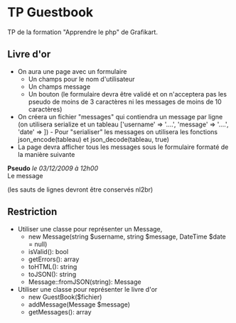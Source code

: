 # TP Guestbook

TP de la formation "Apprendre le php" de Grafikart.

## Livre d'or

- On aura une page avec un formulaire
  - Un champs pour le nom d'utilisateur
  - Un champs message
  - Un bouton
    (le formulaire devra être validé et on n'acceptera pas les pseudo de moins de 3 caractères ni les messages de moins de 10 caractères)
- On créera un fichier "messages" qui contiendra un message par ligne
  (on utilisera serialize et un tableau ['username' => '....', 'message' => '....', 'date' => ]) - Pour "serialiser" les messages on utilisera les fonctions json_encode(tableau) et json_decode(tableau, true)
- La page devra afficher tous les messages sous le formulaire formaté de la manière suivante
<p>
    <strong>Pseudo</strong> <em>le 03/12/2009 à 12h00</em><br>
    Le message
</p>
(les sauts de lignes devront être conservés nl2br)

## Restriction

- Utiliser une classe pour représenter un Message,
  - new Message(string $username, string $message, DateTime $date = null)
  - isValid(): bool
  - getErrors(): array
  - toHTML(): string
  - toJSON(): string
  - Message::fromJSON(string): Message
- Utiliser une classe pour représenter le livre d'or
  - new GuestBook($fichier)
  - addMessage(Message $message)
  - getMessages(): array

